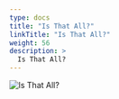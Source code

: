 ```yaml
---
type: docs
title: "Is That All?"
linkTitle: "Is That All?"
weight: 56
description: >
  Is That All?
---
```


![Is That All?](/images/bootcamp-slides/microservices-bootcamp/Slide56.PNG)
